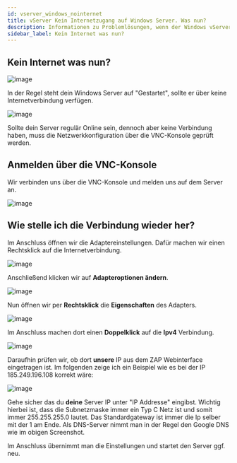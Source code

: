 ```yaml
---
id: vserver_windows_nointernet
title: vServer Kein Internetzugang auf Windows Server. Was nun?
description: Informationen zu Problemlösungen, wenn der Windows vServer von ZAP-Hosting keinen Internetzugang anzeigt - ZAP-Hosting.com Dokumentationen
sidebar_label: Kein Internet was nun?
---
```


## Kein Internet was nun?

![image](https://user-images.githubusercontent.com/13604413/159165541-d23bfcaf-d745-4b98-96bb-5960a113723c.png)

In der Regel steht dein Windows Server auf "Gestartet", sollte er über keine Internetverbindung verfügen.

![image](https://user-images.githubusercontent.com/13604413/159165538-4c9c7858-ce7a-44eb-982e-fe614f731dfa.png)

Sollte dein Server regulär Online sein, dennoch aber keine Verbindung haben, muss die Netzwerkkonfiguration über die VNC-Konsole geprüft werden.


## Anmelden über die VNC-Konsole

Wir verbinden uns über die VNC-Konsole und melden uns auf dem Server an.

![image](https://user-images.githubusercontent.com/13604413/159165545-bb459a8b-f900-4d7c-95b6-c73b10d494ef.png)

## Wie stelle ich die Verbindung wieder her?

Im Anschluss öffnen wir die Adaptereinstellungen. Dafür machen wir einen Rechtsklick auf die Internetverbindung.

![image](https://user-images.githubusercontent.com/13604413/159165546-ce7eedcc-2761-4109-a72b-a41ef19f4b5e.png)

Anschließend klicken wir auf **Adapteroptionen ändern**.

![image](https://user-images.githubusercontent.com/13604413/159165551-c3d6190f-f9cf-4b0c-8e09-14d6c55b02b8.png)

Nun öffnen wir per **Rechtsklick** die **Eigenschaften** des Adapters. 

![image](https://user-images.githubusercontent.com/13604413/159165554-6c7e2ff3-c4ab-42bc-ba9a-b34d1974e3b4.png)

Im Anschluss machen dort einen **Doppelklick** auf die **Ipv4** Verbindung.

![image](https://user-images.githubusercontent.com/13604413/159165558-e73e6c72-5c7f-4218-8fbd-7879ea9858b3.png)

Daraufhin prüfen wir, ob dort **unsere** IP aus dem ZAP Webinterface eingetragen ist. Im folgenden zeige ich ein Beispiel wie es bei der IP 185.249.196.108 korrekt wäre:

![image](https://user-images.githubusercontent.com/13604413/159165560-ca15c764-dc9e-460d-a5ac-2cd4eee8bf5f.png)

Gehe sicher das du **deine** Server IP unter "IP Addresse" eingibst. Wichtig hierbei ist, dass die Subnetzmaske immer ein Typ C Netz ist und somit immer 255.255.255.0 lautet. Das Standardgateway ist immer die Ip selber mit der 1 am Ende. Als DNS-Server nimmt man in der Regel den Google DNS wie im obigen Screenshot.

Im Anschluss übernimmt man die Einstellungen und startet den Server ggf. neu.
